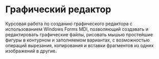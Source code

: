 # Графический редактор
Курсовая работа по созданию графического редактора с использованием Windows Forms MDI, позволяющий создавать и редактировать графические файлы, рисовать мышью простейшие фигуры в контурном и заполняемом вариантах, с возможностью операций вырезания, копирования и вставки фрагментов из одних изображений в другие.
